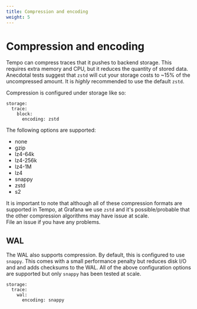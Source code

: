 ```yaml
---
title: Compression and encoding
weight: 5
---
```


# Compression and encoding

Tempo can compress traces that it pushes to backend storage. This requires extra
memory and CPU, but it reduces the quantity of stored data.  Anecdotal tests suggest that `zstd` will
cut your storage costs to ~15% of the uncompressed amount.  It is _highly_ recommended to use the
default `zstd`.

Compression is configured under storage like so:

```
storage:
  trace:
    block:
      encoding: zstd
```

The following options are supported:

- none
- gzip
- lz4-64k
- lz4-256k
- lz4-1M
- lz4
- snappy
- zstd
- s2

It is important to note that although all of these compression formats are supported in Tempo, at Grafana
we use `zstd` and it's possible/probable that the other compression algorithms may have issue at scale.  
File an issue if you have any problems.

## WAL

The WAL also supports compression. By default, this is configured to use `snappy`. This comes with a small performance
penalty but reduces disk I/O and and adds checksums to the WAL. All of the above configuration options are supported
but only `snappy` has been tested at scale.

```
storage:
  trace:
    wal:
      encoding: snappy
```